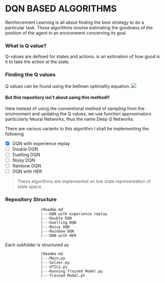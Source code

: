 # DQN BASED ALGORITHMS

Reinforcement Learning is all about finding the best strategy to do a particular task. These algorithms involve estimating the goodness of the position of the agent in an environment concerning its goal.


### What is Q value?
 Q-values are defined for states and actions. is an estimation of how good is it to take the action at the state.
 

### Finding the Q values

Q values can be found using the bellman optimality equation.
 ![](https://i.imgur.com/gjNlh3U.png)
 
 #### But this repostiory isn't about using this method!!
 
 Here instead of using the conventional method of sampling from the environment and updating the Q values, we use function approximators particularly Neural Networks, thus the name Deep Q Networks.
 
 There are various variants to this algorithm I shall be implementing the following
 
 - [x] DQN with experience replay
 - [ ] Double DQN
 - [ ] Duelling DQN
 - [ ] Noisy DQN
 - [ ] Rainbow DQN
 - [ ] DQN with HER

> These algorithms are implemented on low state representation of state space.
 
 ### Repository Structure
                    
                    |Readme.md
                    |---DQN with experience replay
                    |---Double DQN
                    |---Duelling DQN
                    |---Noisy DQN
                    |---Rainbow DQN
                    |---DQN with HER
 Each subfolder is structured as 
 
                    |Readme.md
                    |---Main.py
                    |---Solver.py
                    |---UTILS.py
                    |---Running Trained Model.py
                    |---Trained Model.pt
 
 